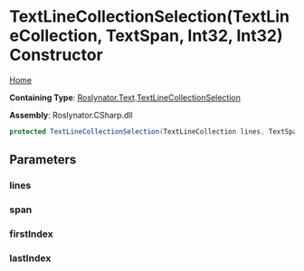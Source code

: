 # TextLineCollectionSelection\(TextLineCollection, TextSpan, Int32, Int32\) Constructor

[Home](../../../../README.md)

**Containing Type**: [Roslynator.Text](../../README.md)\.[TextLineCollectionSelection](../README.md)

**Assembly**: Roslynator\.CSharp\.dll

```csharp
protected TextLineCollectionSelection(TextLineCollection lines, TextSpan span, int firstIndex, int lastIndex)
```

## Parameters

### lines





### span





### firstIndex





### lastIndex





